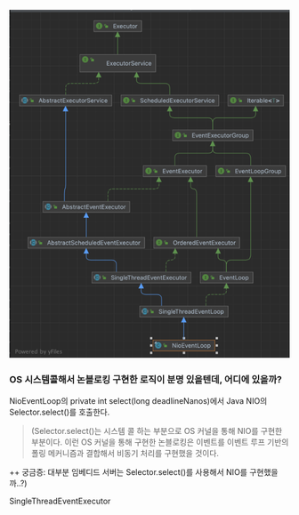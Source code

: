 ![img.png](img.png)

### OS 시스템콜해서 논블로킹 구현한 로직이 분명 있을텐데, 어디에 있을까?

NioEventLoop의 private int select(long deadlineNanos)에서 Java NIO의 Selector.select()를 호출한다.
> (Selector.select()는 시스템 콜 하는 부분으로 OS 커널을 통해 NIO를 구현한 부분이다.
> 이런 OS 커널을 통해 구현한 논블로킹은 이벤트를 이벤트 루프 기반의 폴링 메커니즘과 결합해서 비동기 처리를 구현했을 것이다.

++ 궁금증:  대부분 임베디드 서버는 Selector.select()를 사용해서 NIO를 구현했을까..?)

SingleThreadEventExecutor

